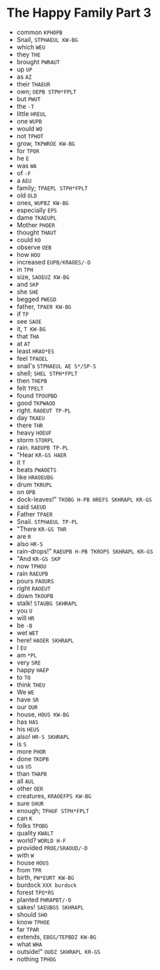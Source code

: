 # The Happy Family Part 3

* common `KPHOPB`
* Snail, `STPHAEUL KW-BG`
* which `WEU`
* they `THE`
* brought `PWRAUT`
* up `UP`
* as `AZ`
* their `THAEUR`
* own; `OEPB STPH*FPLT`
* but `PWUT`
* the `-T`
* little `HREUL`
* one `WUPB`
* would `WO`
* not `TPHOT`
* grow, `TKPWROE KW-BG`
* for `TPOR`
* he `E`
* was `WA`
* of `-F`
* a `AEU`
* family; `TPAEPL STPH*FPLT`
* old `OLD`
* ones, `WUPBZ KW-BG`
* especially `EPS`
* dame `TKAEUPL`
* Mother `PHOER`
* thought `THAUT`
* could `KO`
* observe `OEB`
* how `HOU`
* increased `EUPB/KRAOES/-D`
* in `TPH`
* size, `SAOEUZ KW-BG`
* and `SKP`
* she `SHE`
* begged `PWEGD`
* father, `TPAER KW-BG`
* if `TP`
* see `SAOE`
* it, `T KW-BG`
* that `THA`
* at `AT`
* least `HRAO*ES`
* feel `TPAOEL`
* snail's `STPHAEUL AE S*/SP-S`
* shell; `SHEL STPH*FPLT`
* then `THEPB`
* felt `TPELT`
* found `TPOUPBD`
* good `TKPWAOD`
* right. `RAOEUT TP-PL`
* day `TKAEU`
* there `THR`
* heavy `HOEUF`
* storm `STORPL`
* rain. `RAEUPB TP-PL`
* "Hear `KR-GS HAER`
* it `T`
* beats `PWAOETS`
* like `HRAOEUBG`
* drum `TKRUPL`
* on `OPB`
* dock-leaves!" `TKOBG H-PB HREFS SKHRAPL KR-GS`
* said `SAEUD`
* Father `TPAER`
* Snail. `STPHAEUL TP-PL`
* "There `KR-GS THR`
* are `R`
* also `HR-S`
* rain-drops!" `RAEUPB H-PB TKROPS SKHRAPL KR-GS`
* "And `KR-GS SKP`
* now `TPHOU`
* rain `RAEUPB`
* pours `PAOURS`
* right `RAOEUT`
* down `TKOUPB`
* stalk! `STAUBG SKHRAPL`
* you `U`
* will `HR`
* be `-B`
* wet `WET`
* here! `HAOER SKHRAPL`
* I `EU`
* am `*PL`
* very `SRE`
* happy `HAEP`
* to `TO`
* think `THEU`
* We `WE`
* have `SR`
* our `OUR`
* house, `HOUS KW-BG`
* has `HAS`
* his `HEUS`
* also! `HR-S SKHRAPL`
* is `S`
* more `PHOR`
* done `TKOPB`
* us `US`
* than `THAPB`
* all `AUL`
* other `OER`
* creatures, `KRAOEFPS KW-BG`
* sure `SHUR`
* enough; `TPHUF STPH*FPLT`
* can `K`
* folks `TPOBG`
* quality `KWALT`
* world? `WORLD H-F`
* provided `PROE/SRAOUD/-D`
* with `W`
* house `HOUS`
* from `TPR`
* birth, `PW*EURT KW-BG`
* burdock `XXX burdock`
* forest `TPO*RS`
* planted `PHRAPBT/-D`
* sakes! `SAEUBGS SKHRAPL`
* should `SHO`
* know `TPHOE`
* far `TPAR`
* extends, `EBGS/TEPBDZ KW-BG`
* what `WHA`
* outside!" `OUDZ SKHRAPL KR-GS`
* nothing `TPHOG`
